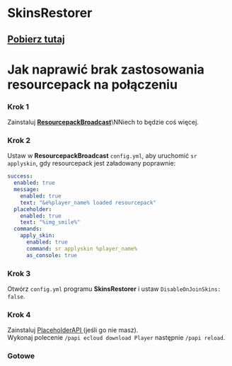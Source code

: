 # SkinsRestorer

## [Pobierz tutaj](https://www.spigotmc.org/resources/skinsrestorer.2124/)

# Jak naprawić brak zastosowania resourcepack na połączeniu

### Krok 1

Zainstaluj [**ResourcepackBroadcast**](https://www.spigotmc.org/resources/resourcepackbroadcast.88318/)\NNiech to będzie coś więcej.

### Krok 2

Ustaw w **ResourcepackBroadcast** `config.yml`, aby uruchomić `sr applyskin`, gdy resourcepack jest załadowany poprawnie:

```yaml
success:
  enabled: true
  message:
    enabled: true
    text: "&e%player_name% loaded resourcepack"
  placeholder:
    enabled: true
    text: "%img_smile%"
  commands:
    apply_skin:
      enabled: true
      command: sr applyskin %player_name%
      as_console: true
```
### Krok 3

Otwórz `config.yml` programu **SkinsRestorer** i ustaw `DisableOnJoinSkins: false`.

### Krok 4

Zainstaluj [PlaceholderAPI ](https://www.spigotmc.org/resources/placeholderapi.6245/) (jeśli go nie masz).  
Wykonaj polecenie `/papi ecloud download Player` następnie `/papi reload`.

### Gotowe

